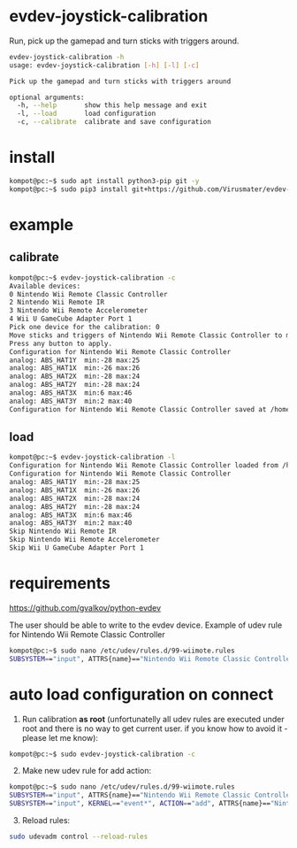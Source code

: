 # evdev-joystick-calibration
Run, pick up the gamepad and turn sticks with triggers around. 
```bash
evdev-joystick-calibration -h
usage: evdev-joystick-calibration [-h] [-l] [-c]

Pick up the gamepad and turn sticks with triggers around

optional arguments:
  -h, --help       show this help message and exit
  -l, --load       load configuration
  -c, --calibrate  calibrate and save configuration
```
# install
```bash
kompot@pc:~$ sudo apt install python3-pip git -y
kompot@pc:~$ sudo pip3 install git+https://github.com/Virusmater/evdev-joystick-calibration
```
# example
## calibrate
```bash
kompot@pc:~$ evdev-joystick-calibration -c
Available devices:
0 Nintendo Wii Remote Classic Controller
2 Nintendo Wii Remote IR
3 Nintendo Wii Remote Accelerometer
4 Wii U GameCube Adapter Port 1
Pick one device for the calibration: 0
Move sticks and triggers of Nintendo Wii Remote Classic Controller to max and min positions.
Press any button to apply.
Configuration for Nintendo Wii Remote Classic Controller
analog: ABS_HAT1Y  min:-28 max:25
analog: ABS_HAT1X  min:-26 max:26
analog: ABS_HAT2X  min:-28 max:24
analog: ABS_HAT2Y  min:-28 max:24
analog: ABS_HAT3X  min:6 max:46
analog: ABS_HAT3Y  min:2 max:40
Configuration for Nintendo Wii Remote Classic Controller saved at /home/kompot/.config/evdev-joystick-calibration/NintendoWiiRemoteClassicController.json
```
## load
```bash
kompot@pc:~$ evdev-joystick-calibration -l
Configuration for Nintendo Wii Remote Classic Controller loaded from /home/kompot/.config/evdev-joystick-calibration/NintendoWiiRemoteClassicController.json
Configuration for Nintendo Wii Remote Classic Controller
analog: ABS_HAT1Y  min:-28 max:25
analog: ABS_HAT1X  min:-26 max:26
analog: ABS_HAT2X  min:-28 max:24
analog: ABS_HAT2Y  min:-28 max:24
analog: ABS_HAT3X  min:6 max:46
analog: ABS_HAT3Y  min:2 max:40
Skip Nintendo Wii Remote IR
Skip Nintendo Wii Remote Accelerometer
Skip Wii U GameCube Adapter Port 1
```
# requirements
https://github.com/gvalkov/python-evdev

The user should be able to write to the evdev device. Example of udev rule for Nintendo Wii Remote Classic Controller
```bash
kompot@pc:~$ sudo nano /etc/udev/rules.d/99-wiimote.rules 
SUBSYSTEM=="input", ATTRS{name}=="Nintendo Wii Remote Classic Controller", MODE="0666", ENV{ID_INPUT_JOYSTICK}="1", ENV{ID_INPUT_KEY}="0"
```
# auto load configuration on connect
1. Run calibration **as root** (unfortunatelly all udev rules are executed under root and there is no way to get current user. if you know how to avoid it - please let me know):
```bash
kompot@pc:~$ sudo evdev-joystick-calibration -c
```
2. Make new udev rule for add action:
```bash
kompot@pc:~$ sudo nano /etc/udev/rules.d/99-wiimote.rules 
SUBSYSTEM=="input", ATTRS{name}=="Nintendo Wii Remote Classic Controller", MODE="0666", ENV{ID_INPUT_JOYSTICK}="1", ENV{ID_INPUT_KEY}="0"
SUBSYSTEM=="input", KERNEL=="event*", ACTION=="add", ATTRS{name}=="Nintendo Wii Remote Classic Controller", RUN+="/bin/sh -c 'evdev-joystick-calibration -l'"
```
3. Reload rules:
```bash
sudo udevadm control --reload-rules
```
